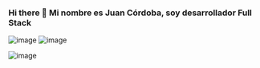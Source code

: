 ### Hi there 👋 Mi nombre es Juan Córdoba, soy desarrollador Full Stack

![image](https://user-images.githubusercontent.com/13071942/116709029-aa31fc80-a9a6-11eb-85b9-5378cd247d52.png)
![image](https://user-images.githubusercontent.com/13071942/116709257-e2393f80-a9a6-11eb-83ba-bc3d8af49987.png)

![image](https://user-images.githubusercontent.com/13071942/116709488-190f5580-a9a7-11eb-9047-fcc4398a4578.png)

<!--
**Juancordoba/Juancordoba** is a ✨ _special_ ✨ repository because its `README.md` (this file) appears on your GitHub profile.

Here are some ideas to get you started:

- 🔭 I’m currently working on ...
- 🌱 I’m currently learning ...
- 👯 I’m looking to collaborate on ...
- 🤔 I’m looking for help with ...
- 💬 Ask me about ...
- 📫 How to reach me: ...
- 😄 Pronouns: ...
- ⚡ Fun fact: ...
-->
